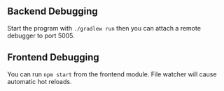 Backend Debugging
-------
Start the program with `./gradlew run` then you can attach a remote debugger to port 5005.

Frontend Debugging
-------
You can run `npm start` from the frontend module. File watcher will cause automatic hot reloads.
